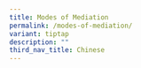 ```yaml
---
title: Modes of Mediation
permalink: /modes-of-mediation/
variant: tiptap
description: ""
third_nav_title: Chinese
---
```

